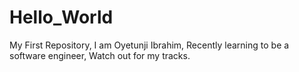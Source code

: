 # Hello_World
My First Repository,
I am Oyetunji Ibrahim,
Recently learning to be a software engineer,
Watch out for my tracks.
